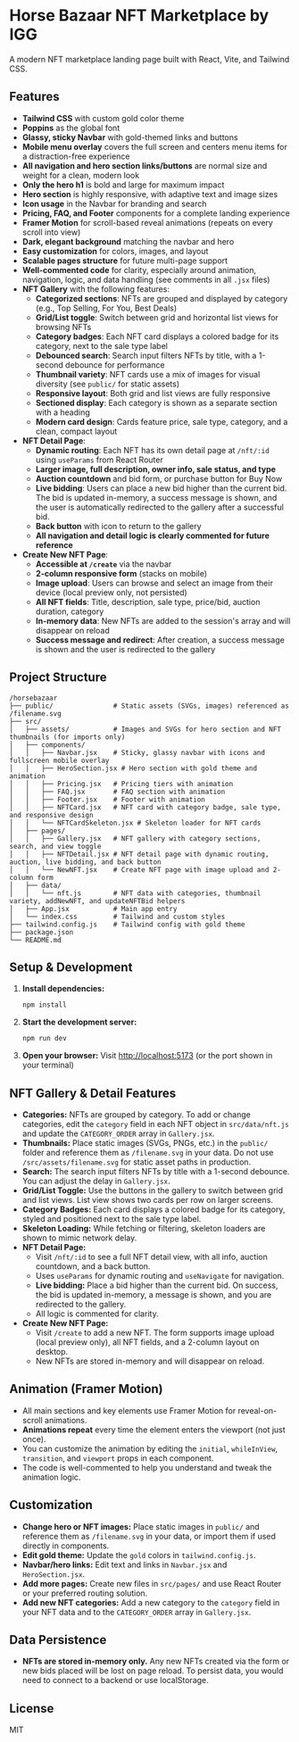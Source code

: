 # Horse Bazaar NFT Marketplace by IGG

A modern NFT marketplace landing page built with React, Vite, and Tailwind CSS.

## Features

- **Tailwind CSS** with custom gold color theme
- **Poppins** as the global font
- **Glassy, sticky Navbar** with gold-themed links and buttons
- **Mobile menu overlay** covers the full screen and centers menu items for a distraction-free experience
- **All navigation and hero section links/buttons** are normal size and weight for a clean, modern look
- **Only the hero h1** is bold and large for maximum impact
- **Hero section** is highly responsive, with adaptive text and image sizes
- **Icon usage** in the Navbar for branding and search
- **Pricing, FAQ, and Footer** components for a complete landing experience
- **Framer Motion** for scroll-based reveal animations (repeats on every scroll into view)
- **Dark, elegant background** matching the navbar and hero
- **Easy customization** for colors, images, and layout
- **Scalable pages structure** for future multi-page support
- **Well-commented code** for clarity, especially around animation, navigation, logic, and data handling (see comments in all `.jsx` files)
- **NFT Gallery** with the following features:
  - **Categorized sections**: NFTs are grouped and displayed by category (e.g., Top Selling, For You, Best Deals)
  - **Grid/List toggle**: Switch between grid and horizontal list views for browsing NFTs
  - **Category badges**: Each NFT card displays a colored badge for its category, next to the sale type label
  - **Debounced search**: Search input filters NFTs by title, with a 1-second debounce for performance
  - **Thumbnail variety**: NFT cards use a mix of images for visual diversity (see `public/` for static assets)
  - **Responsive layout**: Both grid and list views are fully responsive
  - **Sectioned display**: Each category is shown as a separate section with a heading
  - **Modern card design**: Cards feature price, sale type, category, and a clean, compact layout
- **NFT Detail Page**:
  - **Dynamic routing**: Each NFT has its own detail page at `/nft/:id` using `useParams` from React Router
  - **Larger image, full description, owner info, sale status, and type**
  - **Auction countdown** and bid form, or purchase button for Buy Now
  - **Live bidding**: Users can place a new bid higher than the current bid. The bid is updated in-memory, a success message is shown, and the user is automatically redirected to the gallery after a successful bid.
  - **Back button** with icon to return to the gallery
  - **All navigation and detail logic is clearly commented for future reference**
- **Create New NFT Page**:
  - **Accessible at `/create`** via the navbar
  - **2-column responsive form** (stacks on mobile)
  - **Image upload**: Users can browse and select an image from their device (local preview only, not persisted)
  - **All NFT fields**: Title, description, sale type, price/bid, auction duration, category
  - **In-memory data**: New NFTs are added to the session's array and will disappear on reload
  - **Success message and redirect**: After creation, a success message is shown and the user is redirected to the gallery

## Project Structure

```
/horsebazaar
├── public/               # Static assets (SVGs, images) referenced as /filename.svg
├── src/
│   ├── assets/           # Images and SVGs for hero section and NFT thumbnails (for imports only)
│   ├── components/
│   │   ├── Navbar.jsx    # Sticky, glassy navbar with icons and fullscreen mobile overlay
│   │   ├── HeroSection.jsx # Hero section with gold theme and animation
│   │   ├── Pricing.jsx   # Pricing tiers with animation
│   │   ├── FAQ.jsx       # FAQ section with animation
│   │   ├── Footer.jsx    # Footer with animation
│   │   ├── NFTCard.jsx   # NFT card with category badge, sale type, and responsive design
│   │   └── NFTCardSkeleton.jsx # Skeleton loader for NFT cards
│   ├── pages/
│   │   ├── Gallery.jsx   # NFT gallery with category sections, search, and view toggle
│   │   ├── NFTDetail.jsx # NFT detail page with dynamic routing, auction, live bidding, and back button
│   │   └── NewNFT.jsx    # Create NFT page with image upload and 2-column form
│   ├── data/
│   │   └── nft.js        # NFT data with categories, thumbnail variety, addNewNFT, and updateNFTBid helpers
│   ├── App.jsx           # Main app entry
│   └── index.css         # Tailwind and custom styles
├── tailwind.config.js    # Tailwind config with gold theme
├── package.json
└── README.md
```

## Setup & Development

1. **Install dependencies:**
   ```sh
   npm install
   ```
2. **Start the development server:**
   ```sh
   npm run dev
   ```
3. **Open your browser:**
   Visit [http://localhost:5173](http://localhost:5173) (or the port shown in your terminal)

## NFT Gallery & Detail Features

- **Categories:** NFTs are grouped by category. To add or change categories, edit the `category` field in each NFT object in `src/data/nft.js` and update the `CATEGORY_ORDER` array in `Gallery.jsx`.
- **Thumbnails:** Place static images (SVGs, PNGs, etc.) in the `public/` folder and reference them as `/filename.svg` in your data. Do not use `/src/assets/filename.svg` for static asset paths in production.
- **Search:** The search input filters NFTs by title with a 1-second debounce. You can adjust the delay in `Gallery.jsx`.
- **Grid/List Toggle:** Use the buttons in the gallery to switch between grid and list views. List view shows two cards per row on larger screens.
- **Category Badges:** Each card displays a colored badge for its category, styled and positioned next to the sale type label.
- **Skeleton Loading:** While fetching or filtering, skeleton loaders are shown to mimic network delay.
- **NFT Detail Page:**
  - Visit `/nft/:id` to see a full NFT detail view, with all info, auction countdown, and a back button.
  - Uses `useParams` for dynamic routing and `useNavigate` for navigation.
  - **Live bidding:** Place a bid higher than the current bid. On success, the bid is updated in-memory, a message is shown, and you are redirected to the gallery.
  - All logic is commented for clarity.
- **Create New NFT Page:**
  - Visit `/create` to add a new NFT. The form supports image upload (local preview only), all NFT fields, and a 2-column layout on desktop.
  - New NFTs are stored in-memory and will disappear on reload.

## Animation (Framer Motion)
- All main sections and key elements use Framer Motion for reveal-on-scroll animations.
- **Animations repeat** every time the element enters the viewport (not just once).
- You can customize the animation by editing the `initial`, `whileInView`, `transition`, and `viewport` props in each component.
- The code is well-commented to help you understand and tweak the animation logic.

## Customization
- **Change hero or NFT images:** Place static images in `public/` and reference them as `/filename.svg` in your data, or import them if used directly in components.
- **Edit gold theme:** Update the `gold` colors in `tailwind.config.js`.
- **Navbar/hero links:** Edit text and links in `Navbar.jsx` and `HeroSection.jsx`.
- **Add more pages:** Create new files in `src/pages/` and use React Router or your preferred routing solution.
- **Add new NFT categories:** Add a new category to the `category` field in your NFT data and to the `CATEGORY_ORDER` array in `Gallery.jsx`.

## Data Persistence
- **NFTs are stored in-memory only.** Any new NFTs created via the form or new bids placed will be lost on page reload. To persist data, you would need to connect to a backend or use localStorage.

## License

MIT
